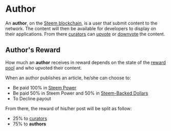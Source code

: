 # Author

An **author**, on the [Steem blockchain](/glossary/steem-blockchain.md), is a user that submit content to the network. The content will then be available for developers to display on their applications. From there [curators](/glossary/curator.md) can [upvote](/glossary/voting.md) or [downvote](/glossary/voting.md) the content.

## Author's Reward

How much an **author** receives in reward depends on the state of the [reward pool](/glossary/reward-pool.md) and who upvoted their content.

When an author publishes an article, he/she can choose to:

- Be paid 100% in [Steem Power](/glossary/steem-power.md)
- Be paid 50% in Steem Power and 50% in [Steem-Backed Dollars](/glossary/steem-backed-dollars.md)
- To Decline payout

From there, the reward of his/her post will be split as follow: 

- 25% to [curators](/glossary/curator.md)
- 75% to **authors**

